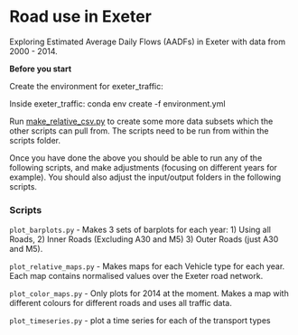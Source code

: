 # Road use in Exeter

Exploring Estimated Average Daily Flows (AADFs) in Exeter with data from 2000 - 2014.

**Before you start**

Create the environment for exeter_traffic:

Inside exeter_traffic:
conda env create -f environment.yml

Run [make_relative_csv.py](/scripts/make_relative_csv.py) to create some more data subsets
which the other scripts can pull from.   The scripts need to be run from
within the scripts folder.

Once you have done the above you should be able to run any of the following scripts, and make adjustments (focusing on
different years for example). You should also adjust the input/output folders in the following scripts. 

### Scripts
`plot_barplots.py`  - Makes 3 sets of barplots for each year: 1) Using all Roads, 2) Inner Roads (Excluding A30 and M5) 3) Outer Roads 
(just A30 and M5). 

`plot_relative_maps.py`  - Makes maps for each Vehicle type for each year. Each map contains normalised values over the Exeter road 
network.

`plot_color_maps.py` - Only plots for 2014 at the moment. Makes a map with different colours for different roads and uses all traffic data.

`plot_timeseries.py` - plot a time series for each of the transport types

